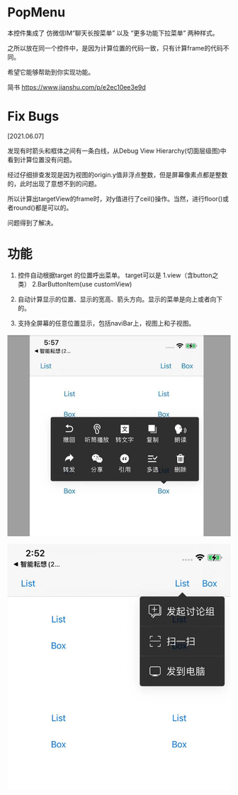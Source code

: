 # PopMenu

本控件集成了 仿微信IM“聊天长按菜单” 以及 “更多功能下拉菜单” 两种样式。

之所以放在同一个控件中，是因为计算位置的代码一致，只有计算frame的代码不同。

希望它能够帮助到你实现功能。

简书 https://www.jianshu.com/p/e2ec10ee3e9d

# Fix Bugs

[2021.06.07] 

发现有时箭头和框体之间有一条白线，从Debug View Hierarchy(切面层级图)中看到计算位置没有问题。

经过仔细排查发现是因为视图的origin.y值非浮点整数，但是屏幕像素点都是整数的，此时出现了意想不到的问题。

所以计算出targetView的frame时，对y值进行了ceil()操作。当然，进行floor()或者round()都是可以的。

问题得到了解决。

# 功能

1. 控件自动根据target 的位置呼出菜单。 target可以是 1.view（含button之类） 2.BarButtonItem(use customView)

2. 自动计算显示的位置、显示的宽高、箭头方向。显示的菜单是向上或者向下的。

3. 支持全屏幕的任意位置显示，包括naviBar上，视图上和子视图。

![仿照微信长按样式](box.jpg "PopViewExample")

![更多列表样式](list.jpeg "PopViewExample")
